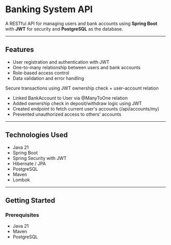 # Banking System API

A RESTful API for managing users and bank accounts using **Spring Boot** with **JWT** for security and **PostgreSQL** as the database.

---


## Features

- User registration and authentication with JWT  
- One-to-many relationship between users and bank accounts  
- Role-based access control  
- Data validation and error handling  

Secure transactions using JWT ownership check + user-account relation
- Linked BankAccount to User via @ManyToOne relation
- Added ownership check in deposit/withdraw logic using JWT
- Created endpoint to fetch current user's accounts (/api/accounts/my)
- Prevented unauthorized access to others' accounts

---

## Technologies Used

- Java 21  
- Spring Boot  
- Spring Security with JWT  
- Hibernate / JPA  
- PostgreSQL  
- Maven  
- Lombok  

---

## Getting Started

### Prerequisites

- Java 21
- Maven  
- PostgreSQL
